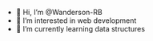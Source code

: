 - 👋 Hi, I’m @Wanderson-RB
- 👀 I’m interested in web development
- 🌱 I’m currently learning data structures

<!---
Wanderson-RB/Wanderson-RB is a ✨ special ✨ repository because its `README.md` (this file) appears on your GitHub profile.
You can click the Preview link to take a look at your changes.
--->

